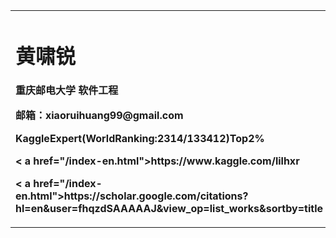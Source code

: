 <div>
<table border="0">
  <tr>
    <td width="100%">
      <h1>黄啸锐</h1>
      <p><b>重庆邮电大学 软件工程</b></p>
      <p><b>邮箱：xiaoruihuang99@gmail.com</b></p>
      <p><b>KaggleExpert(WorldRanking:2314/133412)Top2%<b><p>
      <p>< a href="/index-en.html">https://www.kaggle.com/lilhxr</ a></p>
      <p>< a href="/index-en.html">https://scholar.google.com/citations?hl=en&user=fhqzdSAAAAAJ&view_op=list_works&sortby=title</ a></p>
    </td>
    <td width="100%">
    </td>
  </tr>
</table>
</div>
 





















